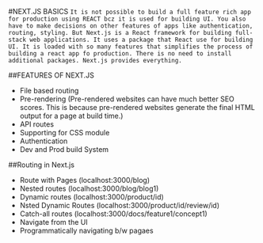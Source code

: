 #NEXT.JS BASICS
`It is not possible to build a full feature rich app for production using REACT bcz it is used for building UI. You also have to make decisions on other features of apps like authentication, routing, styling.
But Next.js is a React framework for building full-stack web applications. It uses a package that React use for building UI. It is loaded with so many features that simplifies the process of building a react app fo production. There is no need to install additional packages. Next.js provides everything.`

##FEATURES OF NEXT.JS

- File based routing
- Pre-rendering (Pre-rendered websites can have much better SEO scores. This is because pre-rendered websites generate the final HTML output for a page at build time.)
- API routes
- Supporting for CSS module
- Authentication
- Dev and Prod build System

##Routing in Next.js

- Route with Pages (localhost:3000/blog)
- Nested routes (localhost:3000/blog/blog1)
- Dynamic routes (localhost:3000/product/id)
- Nsted Dynamic Routes (localhost:3000/product/id/review/id)
- Catch-all routes (localhost:3000/docs/feature1/concept1)
- Navigate from the UI
- Programmatically navigating b/w pagaes
